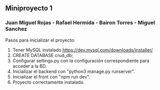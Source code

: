 ## Miniproyecto 1
### Juan Miguel Rojas - Rafael Hermida - Bairon Torres - Miguel Sanchez

Pasos para inicializar el proyecto:

1. Tener MySQL instalado https://dev.mysql.com/downloads/installer/
2. CREATE DATABASE crud_db;
3. Configurar settings.py con la configuración correspondiente para acceder a la BD.
4. Inicializar el backend con "python3 manage.py runserver".
5. Inicializar el front con "npm run dev".
6. Proyecto correctamente instalado.

